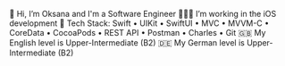 👋 Hi, I’m Oksana and I'm a Software Engineer
👩🏼‍💻 I’m working in the iOS development
🌟 Tech Stack: Swift • UIKit • SwiftUI • MVC • MVVM-C • CoreData • CocoaPods • REST API • Postman • Charles • Git
🇬🇧 My English level is Upper-Intermediate (B2)
🇩🇪 My German level is Upper-Intermediate (B2)

<!---
oksana-poliakova/oksana-poliakova is a ✨ special ✨ repository because its `README.md` (this file) appears on your GitHub profile.
You can click the Preview link to take a look at your changes.
--->
